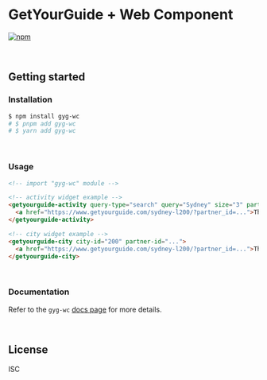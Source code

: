# GetYourGuide + Web Component

[![npm](https://img.shields.io/npm/v/gyg-wc?style=flat-square)](https://www.npmjs.com/package/gyg-wc)

&nbsp;

## Getting started

### Installation

```bash
$ npm install gyg-wc
# $ pnpm add gyg-wc
# $ yarn add gyg-wc
```

&nbsp;

### Usage

```html
<!-- import "gyg-wc" module -->

<!-- activity widget example -->
<getyourguide-activity query-type="search" query="Sydney" size="3" partner-id="...">
  <a href="https://www.getyourguide.com/sydney-l200/?partner_id=...">Things to do in Sydney</a>
</getyourguide-activity>

<!-- city widget example -->
<getyourguide-city city-id="200" partner-id="...">
  <a href="https://www.getyourguide.com/sydney-l200/?partner_id=...">Things to do in Sydney</a>
</getyourguide-city>
```

&nbsp;

### Documentation

Refer to the `gyg-wc` [docs page](https://github.com/theisel/getyourguide/blob/main/packages/gyg-wc/docs/README.md) for more details.

&nbsp;

## License

ISC
